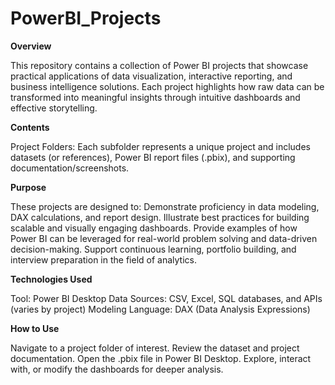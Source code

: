 # PowerBI_Projects

**Overview**

This repository contains a collection of Power BI projects that showcase practical applications of data visualization, interactive reporting, and business intelligence solutions. Each project highlights how raw data can be transformed into meaningful insights through intuitive dashboards and effective storytelling.

**Contents**

Project Folders: Each subfolder represents a unique project and includes datasets (or references), Power BI report files (.pbix), and supporting documentation/screenshots.

**Purpose**

These projects are designed to:
Demonstrate proficiency in data modeling, DAX calculations, and report design.
Illustrate best practices for building scalable and visually engaging dashboards.
Provide examples of how Power BI can be leveraged for real-world problem solving and data-driven decision-making.
Support continuous learning, portfolio building, and interview preparation in the field of analytics.

**Technologies Used**

Tool: Power BI Desktop
Data Sources: CSV, Excel, SQL databases, and APIs (varies by project)
Modeling Language: DAX (Data Analysis Expressions)

**How to Use**

Navigate to a project folder of interest.
Review the dataset and project documentation.
Open the .pbix file in Power BI Desktop.
Explore, interact with, or modify the dashboards for deeper analysis.
